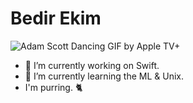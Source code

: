 # Bedir Ekim
![Adam Scott Dancing GIF by Apple TV+](https://i.giphy.com/media/XjDZoIXRpaJjZY6VFI/giphy.webp)
- 🔭 I’m currently working on Swift.
- 🌱 I’m currently learning the ML & Unix.
- I'm purring. 🐈
